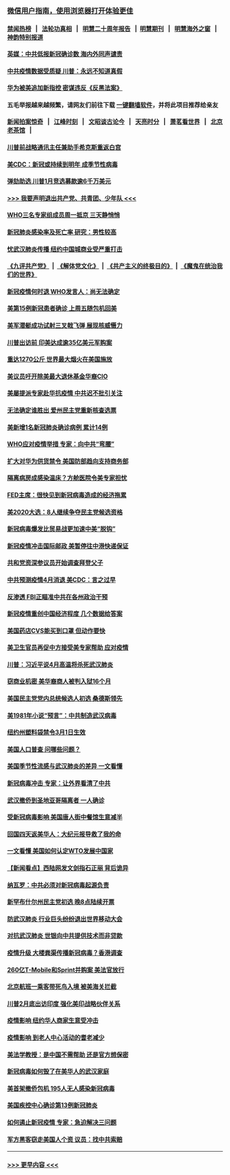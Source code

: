 ### [微信用户指南，使用浏览器打开体验更佳](https://github.com/gfw-breaker/banned-news1/blob/master/indexes/wechat-guide.md?t=0)
#### [禁闻热榜](热点新闻.md?t=0)  &nbsp;&nbsp;|&nbsp;&nbsp; [法轮功真相](https://github.com/gfw-breaker/truth/blob/master/README.md?t=0) &nbsp;&nbsp;|&nbsp;&nbsp; [明慧二十周年报告](https://github.com/gfw-breaker/mh-reports/blob/master/README.md?t=0) &nbsp;&nbsp;|&nbsp;&nbsp;[明慧期刊](https://github.com/gfw-breaker/mh-qikan) &nbsp;&nbsp;|&nbsp;&nbsp; [明慧海外之窗](https://github.com/gfw-breaker/mh-news/blob/master/README.md?t=0) &nbsp;&nbsp;|&nbsp;&nbsp; [神韵特别报道](https://github.com/gfw-breaker/mh-news/blob/master/shenyun.md?t=0)
#### [英媒：中共低报新冠确诊数 海内外同声谴责](../pages/nsc412/n11867421.md?t=02141133) 
#### [中共疫情数据受质疑 川普：永远不知道真假](../pages/nsc412/n11867195.md?t=02141133) 
#### [华为被美追加新指控 密谋违反《反黑法案》](../pages/nsc412/n11867191.md?t=02141133) 
#### 五毛举报越来越频繁，请网友们前往下载 [一键翻墙软件](https://github.com/gfw-breaker/ssr-accounts)，并将此项目推荐给亲友
#### [新闻拍案惊奇](https://github.com/gfw-breaker/banned-news1/blob/master/pages/link4.md) &nbsp;&nbsp;|&nbsp;&nbsp; [江峰时刻](https://github.com/gfw-breaker/banned-news1/blob/master/pages/link4.md) &nbsp;&nbsp;|&nbsp;&nbsp; [文昭谈古论今](https://github.com/gfw-breaker/banned-news1/blob/master/pages/link4.md) &nbsp;&nbsp;|&nbsp;&nbsp; [天亮时分](https://github.com/gfw-breaker/banned-news1/blob/master/pages/link4.md) &nbsp;&nbsp;|&nbsp;&nbsp; [萧茗看世界](https://github.com/gfw-breaker/banned-news1/blob/master/pages/link4.md) &nbsp;&nbsp;|&nbsp;&nbsp; [北京老茶馆](https://github.com/gfw-breaker/banned-news1/blob/master/pages/link4.md) &nbsp;&nbsp;|&nbsp;&nbsp; 
#### [川普前战略通讯主任兼助手希克斯重返白宫](../pages/nsc412/n11867104.md?t=02141133) 
#### [美CDC：新冠或持续到明年 成季节性病毒](../pages/nsc412/n11867279.md?t=02141133) 
#### [弹劾助选 川普1月竞选募款逾6千万美元](../pages/nsc412/n11866950.md?t=02141133) 
#### [>>> 我要声明退出共产党、共青团、少年队 <<<](https://github.com/begood0513/goodnews/blob/master/quit/letter.md) 
#### [WHO三名专家组成员周一抵京 三天静悄悄](../pages/nsc412/n11866947.md?t=02141133) 
#### [新冠肺炎感染率及死亡率 研究：男性较高](../pages/nsc412/n11866956.md?t=02141133) 
#### [忧武汉肺炎传播 纽约中国城商业受严重打击](../pages/nsc412/n11866902.md?t=02141133) 
#### [《九评共产党》](https://github.com/begood0513/9ping.md/blob/master/README.md) &nbsp;|&nbsp; [《解体党文化》](../../../../jtdwh.md/blob/master/README.md)  &nbsp;|&nbsp; [《共产主义的终极目的》](../../../../gczydzjmd.md/blob/master/README.md) &nbsp;|&nbsp; [《魔鬼在统治我们的世界》](../../../../mgztzwmdsj.md/blob/master/README.md) 
#### [新冠疫情何时退 WHO发言人：尚无法确定](../pages/nsc412/n11866864.md?t=02141133) 
#### [美第15例新冠患者确诊 上周五随包机回美](../pages/nsc412/n11866852.md?t=02141133) 
#### [美军潜艇成功试射三叉戟飞弹 展现核威慑力](../pages/nsc412/n11866046.md?t=02141133) 
#### [川普出访前 印美达成逾35亿美元军购案](../pages/nsc412/n11865444.md?t=02141133) 
#### [重达1270公斤 世界最大烟火在美国施放](../pages/nsc412/n11865198.md?t=02141133) 
#### [美议员吁开除美最大退休基金华裔CIO](../pages/nsc412/n11865230.md?t=02141133) 
#### [美屡提派专家赴华抗疫情 中共迟不批引关注](../pages/nsc412/n11864719.md?t=02141133) 
#### [无法确定谁胜出 爱州民主党重新核查选票](../pages/nsc412/n11864830.md?t=02141133) 
#### [美新增1名新冠肺炎确诊病例 累计14例](../pages/nsc412/n11864893.md?t=02141133) 
#### [WHO应对疫情举措 专家：向中共“弯腰”](../pages/nsc412/n11864727.md?t=02141133) 
#### [扩大对华为供货禁令 美国防部趋向支持商务部](../pages/nsc412/n11864773.md?t=02141133) 
#### [隔离病房成感染温床？方舱医院令美专家担忧](../pages/nsc412/n11864575.md?t=02141133) 
#### [FED主席：很快见到新冠病毒造成的经济拖累](../pages/nsc412/n11864507.md?t=02141133) 
#### [美2020大选：8人继续争夺民主党候选资格](../pages/nsc412/n11864327.md?t=02141133) 
#### [新冠病毒爆发比贸易战更加速中美“脱钩”](../pages/nsc412/n11864470.md?t=02141133) 
#### [新冠疫情冲击国际邮政 美暂停往中港快递保证](../pages/nsc412/n11864207.md?t=02141133) 
#### [共和党资深参议员开始调查拜登父子](../pages/nsc412/n11863984.md?t=02141133) 
#### [中共预测疫情4月消退 美CDC：言之过早](../pages/nsc412/n11864310.md?t=02141133) 
#### [反渗透 FBI正瞄准中共在各州政治干预](../pages/nsc412/n11864300.md?t=02141133) 
#### [新冠疫情重创中国经济程度 几个数据给答案](../pages/nsc412/n11864203.md?t=02141133) 
#### [美国药店CVS能买到口罩 但动作要快](../pages/nsc412/n11862438.md?t=02141133) 
#### [美卫生官员再促中方接受美专家帮助 应对疫情](../pages/nsc412/n11864043.md?t=02141133) 
#### [川普：习近平说4月高温将杀死武汉肺炎](../pages/nsc412/n11860814.md?t=02141133) 
#### [窃商业机密 美华裔商人被判入狱16个月](../pages/nsc412/n11863911.md?t=02141133) 
#### [美国民主党党内总统候选人初选 桑德斯领先](../pages/nsc412/n11863475.md?t=02141133) 
#### [美1981年小说“预言”：中共制造武汉病毒](../pages/nsc412/n11863306.md?t=02141133) 
#### [纽约州塑料袋禁令3月1日生效](../pages/nsc412/n11862832.md?t=02141133) 
#### [美国人口普查  问哪些问题？](../pages/nsc412/n11862808.md?t=02141133) 
#### [美国季节性流感与武汉肺炎的差异 一文看懂](../pages/nsc412/n11862428.md?t=02141133) 
#### [新冠病毒冲击 专家：让外界看清了中共](../pages/nsc412/n11862280.md?t=02141133) 
#### [武汉撤侨到圣地亚哥隔离者 一人确诊](../pages/nsc412/n11862460.md?t=02141133) 
#### [受新冠病毒影响 美国唐人街中餐馆生意减半](../pages/nsc412/n11861940.md?t=02141133) 
#### [回国四天返美华人：大纪元报导救了我的命](../pages/nsc412/n11862181.md?t=02141133) 
#### [一文看懂 美国如何认定WTO发展中国家](../pages/nsc412/n11862051.md?t=02141133) 
#### [【新闻看点】西陆网发文剑指石正丽 背后诡异](../pages/nsc412/n11861792.md?t=02141133) 
#### [纳瓦罗：中共必须对新冠病毒起源负责](../pages/nsc412/n11861810.md?t=02141133) 
#### [新罕布什尔州民主党初选 晚8点陆续开票](../pages/nsc412/n11861872.md?t=02141133) 
#### [防武汉肺炎 行业巨头纷纷退出世界移动大会](../pages/nsc412/n11861795.md?t=02141133) 
#### [对抗武汉肺炎 世银向中共提供技术而非贷款](../pages/nsc412/n11861652.md?t=02141133) 
#### [疫情升级 大楼粪渠传播新冠病毒？香港调查](../pages/nsc412/n11861556.md?t=02141133) 
#### [260亿T-Mobile和Sprint并购案 美法官放行](../pages/nsc412/n11861511.md?t=02141133) 
#### [北京航班一乘客带死鸟入境 被美海关拦截](../pages/nsc412/n11861317.md?t=02141133) 
#### [川普2月底出访印度 强化美印战略伙伴关系](../pages/nsc412/n11860557.md?t=02141133) 
#### [疫情影响  纽约华人商家生意受冲击](../pages/nsc412/n11860284.md?t=02141133) 
#### [疫情影响  到老人中心活动的耆老减少](../pages/nsc412/n11860199.md?t=02141133) 
#### [美法学教授：是中国不需帮助 还是官方想保密](../pages/nsc412/n11859492.md?t=02141133) 
#### [新冠病毒如何毁了在美华人的武汉家庭](../pages/nsc412/n11859524.md?t=02141133) 
#### [美首架撤侨包机 195人无人感染新冠病毒](../pages/nsc412/n11859908.md?t=02141133) 
#### [美国疾控中心确诊第13例新冠肺炎](../pages/nsc412/n11859966.md?t=02141133) 
#### [如何遏止新冠疫情 专家：急迫解决三问题](../pages/nsc412/n11859685.md?t=02141133) 
#### [军方黑客窃走美国人个资 议员：找中共索赔](../pages/nsc412/n11859371.md?t=02141133) 

----
#### [ >>> 更早内容 <<< ](../indexes/nsc412-earlier.md)
